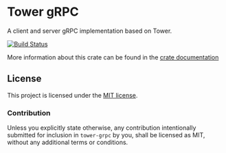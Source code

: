 # Tower gRPC

A client and server gRPC implementation based on Tower.

[![Build Status](https://travis-ci.org/tower-rs/tower-grpc.svg?branch=master)](https://travis-ci.org/tower-rs/tower-grpc)

More information about this crate can be found in the [crate documentation][dox]

[dox]: https://tower-rs.github.io/tower-grpc/tower_grpc

## License

This project is licensed under the [MIT license](LICENSE).

### Contribution

Unless you explicitly state otherwise, any contribution intentionally submitted
for inclusion in `tower-grpc` by you, shall be licensed as MIT, without any
additional terms or conditions.
